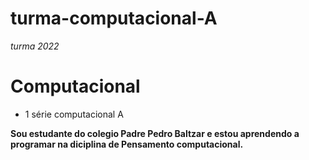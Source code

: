 # turma-computacional-A
*turma 2022*

# Computacional

* 1 série computacional A

**Sou estudante do colegio Padre Pedro Baltzar e estou aprendendo a programar na diciplina de Pensamento computacional.**

